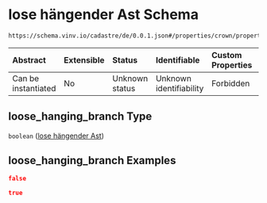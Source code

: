 # lose hängender Ast Schema

```txt
https://schema.vinv.io/cadastre/de/0.0.1.json#/properties/crown/properties/loose_hanging_branch
```



| Abstract            | Extensible | Status         | Identifiable            | Custom Properties | Additional Properties | Access Restrictions | Defined In                                                                                                                 |
| :------------------ | :--------- | :------------- | :---------------------- | :---------------- | :-------------------- | :------------------ | :------------------------------------------------------------------------------------------------------------------------- |
| Can be instantiated | No         | Unknown status | Unknown identifiability | Forbidden         | Allowed               | none                | [dereferenced.doc.json\*](../../../../../../vinv-schemas/vinv-tree/out/0.0.1/dereferenced.doc.json "open original schema") |

## loose\_hanging\_branch Type

`boolean` ([lose hängender Ast](dereferenced-properties-stamm-properties-lose-hängender-ast.md))

## loose\_hanging\_branch Examples

```json
false
```

```json
true
```
